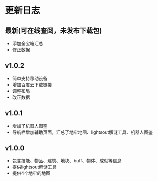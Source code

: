 # 更新日志

## 最新(可在线查阅，未发布下载包)
+ 添加全宝箱汇总
+ 修正数据

## v1.0.2
+ 简单支持移动设备
+ 增加百度云下载链接
+ 调整布局
+ 改正数据

## v1.0.1
+ 增加了机器人图鉴
+ 导航栏增加辅助页面，汇总了地牢地图、lightsout解谜工具、机器人图鉴

## v1.0.0
+ 包含技能、物品、建筑、地块、buff、物体、成就等信息
+ 提供lightsout解谜工具
+ 提供4个地牢的地图
